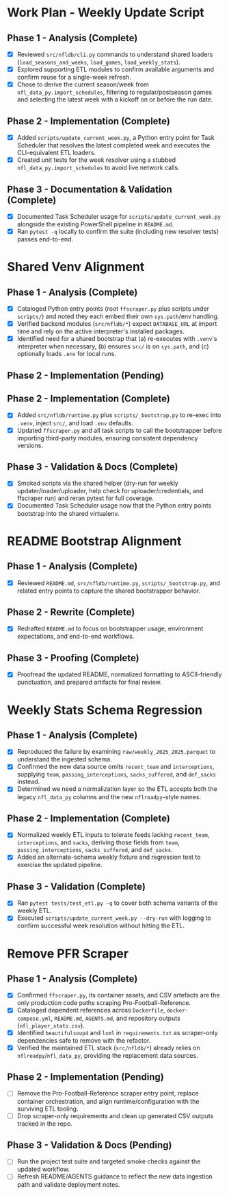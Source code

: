 # Work Plan - Weekly Update Script

## Phase 1 - Analysis (Complete)
- [x] Reviewed `src/nfldb/cli.py` commands to understand shared loaders (`load_seasons_and_weeks`, `load_games`, `load_weekly_stats`).
- [x] Explored supporting ETL modules to confirm available arguments and confirm reuse for a single-week refresh.
- [x] Chose to derive the current season/week from `nfl_data_py.import_schedules`, filtering to regular/postseason games and selecting the latest week with a kickoff on or before the run date.

## Phase 2 - Implementation (Complete)
- [x] Added `scripts/update_current_week.py`, a Python entry point for Task Scheduler that resolves the latest completed week and executes the CLI-equivalent ETL loaders.
- [x] Created unit tests for the week resolver using a stubbed `nfl_data_py.import_schedules` to avoid live network calls.

## Phase 3 - Documentation & Validation (Complete)
- [x] Documented Task Scheduler usage for `scripts/update_current_week.py` alongside the existing PowerShell pipeline in `README.md`.
- [x] Ran `pytest -q` locally to confirm the suite (including new resolver tests) passes end-to-end.

# Shared Venv Alignment

## Phase 1 - Analysis (Complete)
- [x] Cataloged Python entry points (root `ffscraper.py` plus scripts under `scripts/`) and noted they each embed their own `sys.path`/env handling.
- [x] Verified backend modules (`src/nfldb/*`) expect `DATABASE_URL` at import time and rely on the active interpreter's installed packages.
- [x] Identified need for a shared bootstrap that (a) re-executes with `.venv`'s interpreter when necessary, (b) ensures `src/` is on `sys.path`, and (c) optionally loads `.env` for local runs.

## Phase 2 - Implementation (Pending)
## Phase 2 - Implementation (Complete)
- [x] Added `src/nfldb/runtime.py` plus `scripts/_bootstrap.py` to re-exec into `.venv`, inject `src/`, and load `.env` defaults.
- [x] Updated `ffscraper.py` and all task scripts to call the bootstrapper before importing third-party modules, ensuring consistent dependency versions.

## Phase 3 - Validation & Docs (Complete)
- [x] Smoked scripts via the shared helper (dry-run for weekly updater/loader/uploader, help check for uploader/credentials, and ffscraper run) and reran pytest for full coverage.
- [x] Documented Task Scheduler usage now that the Python entry points bootstrap into the shared virtualenv.

# README Bootstrap Alignment

## Phase 1 - Analysis (Complete)
- [x] Reviewed `README.md`, `src/nfldb/runtime.py`, `scripts/_bootstrap.py`, and related entry points to capture the shared bootstrapper behavior.

## Phase 2 - Rewrite (Complete)
- [x] Redrafted `README.md` to focus on bootstrapper usage, environment expectations, and end-to-end workflows.

## Phase 3 - Proofing (Complete)
- [x] Proofread the updated README, normalized formatting to ASCII-friendly punctuation, and prepared artifacts for final review.

# Weekly Stats Schema Regression

## Phase 1 - Analysis (Complete)
- [x] Reproduced the failure by examining `raw/weekly_2025_2025.parquet` to understand the ingested schema.
- [x] Confirmed the new data source omits `recent_team` and `interceptions`, supplying `team`, `passing_interceptions`, `sacks_suffered`, and `def_sacks` instead.
- [x] Determined we need a normalization layer so the ETL accepts both the legacy `nfl_data_py` columns and the new `nflreadpy`-style names.

## Phase 2 - Implementation (Complete)
- [x] Normalized weekly ETL inputs to tolerate feeds lacking `recent_team`, `interceptions`, and `sacks`, deriving those fields from `team`, `passing_interceptions`, `sacks_suffered`, and `def_sacks`.
- [x] Added an alternate-schema weekly fixture and regression test to exercise the updated pipeline.

## Phase 3 - Validation (Complete)
- [x] Ran `pytest tests/test_etl.py -q` to cover both schema variants of the weekly ETL.
- [x] Executed `scripts/update_current_week.py --dry-run` with logging to confirm successful week resolution without hitting the ETL.

# Remove PFR Scraper

## Phase 1 - Analysis (Complete)
- [x] Confirmed `ffscraper.py`, its container assets, and CSV artefacts are the only production code paths scraping Pro-Football-Reference.
- [x] Cataloged dependent references across `Dockerfile`, `docker-compose.yml`, `README.md`, `AGENTS.md`, and repository outputs (`nfl_player_stats.csv`).
- [x] Identified `beautifulsoup4` and `lxml` in `requirements.txt` as scraper-only dependencies safe to remove with the refactor.
- [x] Verified the maintained ETL stack (`src/nfldb/*`) already relies on `nflreadpy`/`nfl_data_py`, providing the replacement data sources.

## Phase 2 - Implementation (Pending)
- [ ] Remove the Pro-Football-Reference scraper entry point, replace container orchestration, and align runtime/configuration with the surviving ETL tooling.
- [ ] Drop scraper-only requirements and clean up generated CSV outputs tracked in the repo.

## Phase 3 - Validation & Docs (Pending)
- [ ] Run the project test suite and targeted smoke checks against the updated workflow.
- [ ] Refresh README/AGENTS guidance to reflect the new data ingestion path and validate deployment notes.
